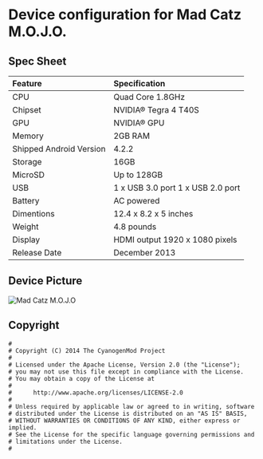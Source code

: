 # Device configuration for Mad Catz M.O.J.O.

## Spec Sheet
| Feature                 | Specification                     |
| :---------------------- | :-------------------------------- |
| CPU                     | Quad Core 1.8GHz                  |
| Chipset                 | NVIDIA® Tegra 4 T40S              |
| GPU                     | NVIDIA® GPU                       |
| Memory                  | 2GB RAM                           |
| Shipped Android Version | 4.2.2                             |
| Storage                 | 16GB                              |
| MicroSD                 | Up to 128GB                       |
| USB                     | 1 x USB 3.0 port 1 x USB 2.0 port |
| Battery                 | AC powered                        |
| Dimentions              | 12.4 x 8.2 x 5 inches             |
| Weight                  | 4.8 pounds                        |
| Display                 | HDMI output 1920 x 1080 pixels    |
| Release Date            | December 2013                     |

## Device Picture
![Mad Catz M.O.J.O](http://store.madcatz.com/MCB60211_mojo_console_00_lg.jpg "Mad Catz M.O.J.O")

## Copyright

```
#
# Copyright (C) 2014 The CyanogenMod Project
#
# Licensed under the Apache License, Version 2.0 (the "License");
# you may not use this file except in compliance with the License.
# You may obtain a copy of the License at
#
#      http://www.apache.org/licenses/LICENSE-2.0
#
# Unless required by applicable law or agreed to in writing, software
# distributed under the License is distributed on an "AS IS" BASIS,
# WITHOUT WARRANTIES OR CONDITIONS OF ANY KIND, either express or implied.
# See the License for the specific language governing permissions and
# limitations under the License.
#
```
